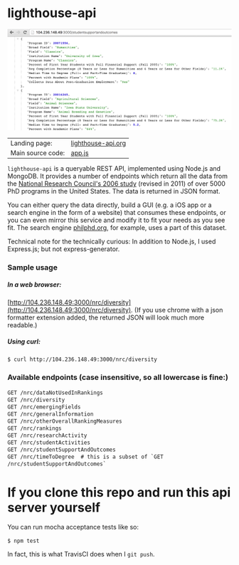 # lighthouse-api

![Screenshot](screenshot.png)

|||
|---|---|
| Landing page: | [lighthouse-api.org](http://lighthouse-api.org) |
| Main source code: | [app.js](app.js) |

<code>lighthouse-api</code> is a queryable REST API, implemented using Node.js and MongoDB.  It provides a number of endpoints which return all the data from the [National Research Council's 2006 study](http://www.nap.edu/rdp/) (revised in 2011) of over 5000 PhD programs in the United States. The data is returned in JSON format.

You can either query the data directly, build a GUI (e.g. a iOS app or a search engine in the form of a website) that consumes these endpoints, or you can even mirror this service and modify it to fit your needs as you see fit. The search engine [philphd.org](http://philphd.org), for example, uses a part of this dataset.

Technical note for the technically curious: In addition to Node.js, I used Express.js; but not express-generator.


### Sample usage

##### In a web browser:

[http://104.236.148.49:3000/nrc/diversity](http://104.236.148.49:3000/nrc/diversity). (If you use chrome with a json formatter extension added, the returned JSON will look much more readable.)

##### Using curl:
```
$ curl http://104.236.148.49:3000/nrc/diversity
```

### Available endpoints (case insensitive, so all lowercase is fine:)

```
GET /nrc/dataNotUsedInRankings
GET /nrc/diversity
GET /nrc/emergingFields
GET /nrc/generalInformation
GET /nrc/otherOverallRankingMeasures
GET /nrc/rankings
GET /nrc/researchActivity
GET /nrc/studentActivities
GET /nrc/studentSupportAndOutcomes
GET /nrc/timeToDegree  # this is a subset of `GET /nrc/studentSupportAndOutcomes`
```

# If you clone this repo and run this api server yourself

You can run mocha acceptance tests like so:
```
$ npm test
```
In fact, this is what TravisCI does when I `git push`.
